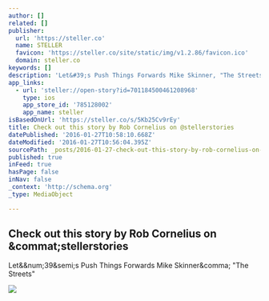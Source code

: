 ```yaml
---
author: []
related: []
publisher:
  url: 'https://steller.co'
  name: STELLER
  favicon: 'https://steller.co/site/static/img/v1.2.86/favicon.ico'
  domain: steller.co
keywords: []
description: 'Let&#39;s Push Things Forwards Mike Skinner, "The Streets"'
app_links:
  - url: 'steller://open-story?id=701184500461208968'
    type: ios
    app_store_id: '785128002'
    app_name: steller
isBasedOnUrl: 'https://steller.co/s/5Kb25Cv9rEy'
title: Check out this story by Rob Cornelius on @stellerstories
datePublished: '2016-01-27T10:58:10.668Z'
dateModified: '2016-01-27T10:56:04.395Z'
sourcePath: _posts/2016-01-27-check-out-this-story-by-rob-cornelius-on-stellerstories.md
published: true
inFeed: true
hasPage: false
inNav: false
_context: 'http://schema.org'
_type: MediaObject

---
```

<article style=""><h1>Check out this story by Rob Cornelius on &amp;commat;stellerstories</h1><p>Let&amp;&amp;num;39&amp;semi;s Push Things Forwards Mike Skinner&amp;comma; "The Streets"</p><img src="https://steller.co/stories/701184500461208968/cover?size=640x960" /></article>